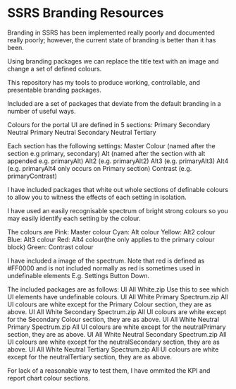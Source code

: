 # SSRS Branding Resources

Branding in SSRS has been implemented really poorly and documented really poorly; however, the current state of branding is better than it has been.

Using branding packages we can replace the title text with an image and change a set of defined colours.

This repository has my tools to produce working, controllable, and presentable branding packages.

Included are a set of packages that deviate from the default branding in a number of useful ways.

Colours for the portal UI are defined in 5 sections:
    Primary
    Secondary
    Neutral Primary
    Neutral Secondary
    Neutral Tertiary

Each section has the following settings:
    Master Colour (named after the section e.g primary, secondary)
    Alt (named after the section with alt appended e.g. primaryAlt)
    Alt2 (e.g. primaryAlt2)
    Alt3 (e.g. primaryAlt3)
    Alt4 (e.g. primaryAlt4 only occurs on Primary section)
    Contrast (e.g. primaryContrast)

I have included packages that white out whole sections of definable colours to allow you to witness the effects of each setting in isolation.

I have used an easily recognisable spectrum of bright strong colours so you may easily identify each setting by the colour.

The colours are
    Pink: Master colour
    Cyan: Alt colour
    Yellow: Alt2 colour
    Blue: Alt3 colour
    Red: Alt4 colour(the only applies to the primary colour block)
    Green: Contrast colour

I have included a image of the spectrum.  Note that red is defined as #FF0000 and is not included normally as red is sometimes used in undefinable elements E.g. Settings Button Down.

The included packages are as follows:
    UI All White.zip
        Use this to see which UI elements have undefinable colours.
    UI All White Primary Spectrum.zip
        All UI colours are white except for the Primary Colour section, they are as above.
    UI All White Secondary Spectrum.zip
        All UI colours are white except for the Secondary Colour section, they are as above. 
    UI All White Neutral Primary Spectrum.zip
        All UI colours are white except for the neutralPrimary section, they are as above.
    UI All White Neutral Secondary Spectrum.zip
        All UI colours are white except for the neutralSecondary section, they are as above.
    UI All White Neutral Tertiary Spectrum.zip
        All UI colours are white except for the neutralTertiary section, they are as above.

For lack of a reasonable way to test them, I have ommited the KPI and report chart colour sections.